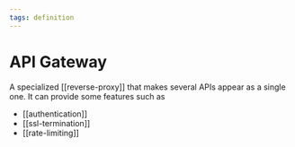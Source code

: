 ```yaml
---
tags: definition
---
```


# API Gateway
A specialized [[reverse-proxy]] that makes several APIs appear as a single one. It can provide some features such as
* [[authentication]]
* [[ssl-termination]]
* [[rate-limiting]]

